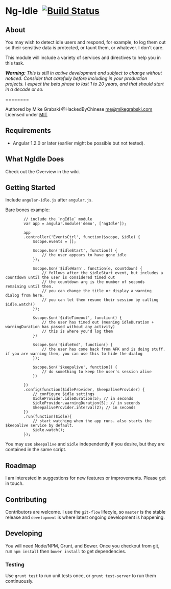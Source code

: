 Ng-Idle &nbsp;[![Build Status](https://travis-ci.org/HackedByChinese/ng-idle.png?branch=master)](https://travis-ci.org/HackedByChinese/ng-idle)
=======

## About
 You may wish to detect idle users and respond, for example, to log them out so their sensitive data is protected, or taunt them, or whatever. I don't care.

This module will include a variety of services and directives to help you in this task.

_**Warning:** This is still in active development and subject to change without noticed. Consider that carefully before including in your production projects. I expect the beta phase to last 1 to 20 years, and that should start in a decade or so._

========

Authored by Mike Grabski @HackedByChinese <me@mikegrabski.com>
Licensed under [MIT](http://www.opensource.org/licenses/mit-license.php)

## Requirements
* Angular 1.2.0 or later (earlier might be possible but not tested).

## What NgIdle Does
Check out the Overview in the wiki.

## Getting Started

Include `angular-idle.js` after `angular.js`. 

Bare bones example:

			// include the `ngIdle` module
			var app = angular.module('demo', ['ngIdle']);

			app
			.controller('EventsCtrl', function($scope, $idle) {
				$scope.events = [];

				$scope.$on('$idleStart', function() {
					// the user appears to have gone idle					
				});

				$scope.$on('$idleWarn', function(e, countdown) {
					// follows after the $idleStart event, but includes a countdown until the user is considered timed out
					// the countdown arg is the number of seconds remaining until then.
					// you can change the title or display a warning dialog from here.
					// you can let them resume their session by calling $idle.watch()
				});

				$scope.$on('$idleTimeout', function() {
					// the user has timed out (meaning idleDuration + warningDuration has passed without any activity)
					// this is where you'd log them
				})

				$scope.$on('$idleEnd', function() {
					// the user has come back from AFK and is doing stuff. if you are warning them, you can use this to hide the dialog	
				});

				$scope.$on('$keepalive', function() {
					// do something to keep the user's session alive
				})

			})
			.config(function($idleProvider, $keepaliveProvider) {
				// configure $idle settings
				$idleProvider.idleDuration(5); // in seconds
				$idleProvider.warningDuration(5); // in seconds
				$keepaliveProvider.interval(2); // in seconds
			})
			.run(function($idle){
				// start watching when the app runs. also starts the $keepalive service by default.
				$idle.watch();
			});

You may use `$keepalive` and `$idle` independently if you desire, but they are contained in the same script.

## Roadmap

I am interested in suggestions for new features or improvements. Please get in touch.

## Contributing

Contributors are welcome. I use the `git-flow` lifecyle, so `master` is the stable release and `development` is where latest ongoing development is happening.

## Developing

You will need Node/NPM, Grunt, and Bower. Once you checkout from git, run `npm install` then `bower install` to get dependencies.

### Testing

Use `grunt test` to run unit tests once, or `grunt test-server` to run them continuously.
